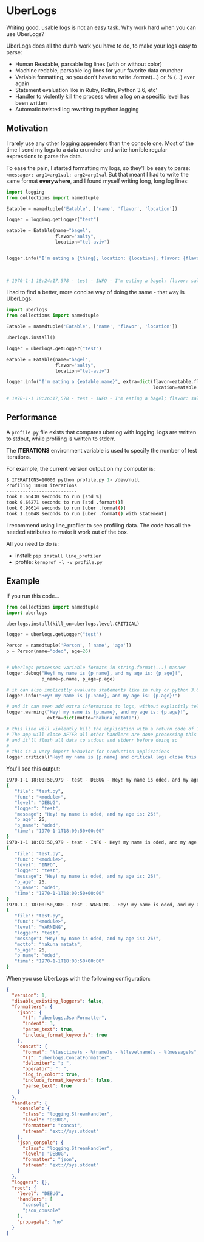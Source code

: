 # UberLogs

Writing good, usable logs is not an easy task. Why work hard when you can use UberLogs?

UberLogs does all the dumb work you have to do, to make your logs easy to parse:

- Human Readable, parsable log lines (with or without color)
- Machine redable, parsable log lines for your favorite data cruncher
- Variable formatting, so you don't have to write .format(...) or % (...) ever again
- Statement evaluation like in Ruby, Koltin, Python 3.6, etc'
- Handler to violently kill the process when a log on a specific level has been written
- Automatic twisted log rewriting to python.logging

## Motivation

I rarely use any other logging appenders than the console one. Most of the time I send my logs to a data cruncher and write horrible regular expressions to parse the data.

To ease the pain, I started formatting my logs, so they'll be easy to parse: `<message>; arg1=arg1val; arg2=arg2val` But that meant I had to write the same format **everywhere**, and I found myself writing long, long log lines:

```python
import logging
from collections import namedtuple

Eatable = namedtuple('Eatable', ['name', 'flavor', 'location'])

logger = logging.getLogger("test")

eatable = Eatable(name="bagel",
                  flavor="salty",
                  location="tel-aviv")


logger.info("I'm eating a {thing}; location: {location}; flavor: {flavor}".format(thing=eatable.name,
                                                                                  location=eatable.location,
                                                                                  flavor=eatable.flavor))

# 1970-1-1 18:24:17,578 - test - INFO - I'm eating a bagel; flavor: salty; location: tel-aviv
```

I had to find a better, more concise way of doing the same - that way is UberLogs:

```python
import uberlogs
from collections import namedtuple

Eatable = namedtuple('Eatable', ['name', 'flavor', 'location'])

uberlogs.install()

logger = uberlogs.getLogger("test")

eatable = Eatable(name="bagel",
                  flavor="salty",
                  location="tel-aviv")

logger.info("I'm eating a {eatable.name}", extra=dict(flavor=eatable.flavor,
                                                      location=eatable.location))

# 1970-1-1 18:26:17,578 - test - INFO - I'm eating a bagel; flavor: salty; location: tel-aviv
```

## Performance

A `profile.py` file exists that compares uberlog with logging. logs are written to stdout, while profiling is written to stderr.

The **ITERATIONS** environment variable is used to specify the number of test iterations.

For example, the current version output on my computer is:

```bash
$ ITERATIONS=10000 python profile.py 1> /dev/null
Profiling 10000 iterations
--------------------------
took 0.66430 seconds to run [std %]
took 0.66271 seconds to run [std .format()]
took 0.96614 seconds to run [uber .format()]
took 1.16048 seconds to run [uber .format() with statement]
```

I recommend using line_profiler to see profiling data. The code has all the needed attributes to make it work out of the box.

All you need to do is:

- install: `pip install line_profiler`
- profile: `kernprof -l -v profile.py`

## Example

If you run this code...

```python
from collections import namedtuple
import uberlogs

uberlogs.install(kill_on=uberlogs.level.CRITICAL)

logger = uberlogs.getLogger("test")

Person = namedtuple('Person', ['name', 'age'])
p = Person(name="oded", age=26)


# uberlogs processes variable formats in string.format(...) manner
logger.debug("Hey! my name is {p_name}, and my age is: {p_age}!",
             p_name=p.name, p_age=p.age)

# it can also implicitly evaluate statements like in ruby or python 3.6  
logger.info("Hey! my name is {p.name}, and my age is: {p.age}!")

# and it can even add extra information to logs, without explicitly telling it to!
logger.warning("Hey! my name is {p.name}, and my age is: {p.age}!",
               extra=dict(motto="hakuna matata"))

# this line will violently kill the application with a return code of 1
# The app will close AFTER all other handlers are done processing this lines
# and it'll flush all data to stdout and stderr before doing so
#
# this is a very import behavior for production applications
logger.critical("Hey! my name is {p.name} and critical logs close this app!")
```

You'll see this output:

```bash
1970-1-1 18:00:50,979 - test - DEBUG - Hey! my name is oded, and my age is: 26!
{
   "file": "test.py",
   "func": "<module>",
   "level": "DEBUG",
   "logger": "test",
   "message": "Hey! my name is oded, and my age is: 26!",
   "p_age": 26,
   "p_name": "oded",
   "time": "1970-1-1T18:00:50+00:00"
}
1970-1-1 18:00:50,979 - test - INFO - Hey! my name is oded, and my age is: 26!
{
   "file": "test.py",
   "func": "<module>",
   "level": "INFO",
   "logger": "test",
   "message": "Hey! my name is oded, and my age is: 26!",
   "p_age": 26,
   "p_name": "oded",
   "time": "1970-1-1T18:00:50+00:00"
}
1970-1-1 18:00:50,980 - test - WARNING - Hey! my name is oded, and my age is: 26!; motto: hakuna matata
{
   "file": "test.py",
   "func": "<module>",
   "level": "WARNING",
   "logger": "test",
   "message": "Hey! my name is oded, and my age is: 26!",
   "motto": "hakuna matata",
   "p_age": 26,
   "p_name": "oded",
   "time": "1970-1-1T18:00:50+00:00"
}
```

When you use UberLogs with the following configuration:

```json
{
  "version": 1,
  "disable_existing_loggers": false,
  "formatters": {
    "json": {
      "()": "uberlogs.JsonFormatter",
      "indent": 3,
      "parse_text": true,
      "include_format_keywords": true
    },
    "concat": {
      "format": "%(asctime)s - %(name)s - %(levelname)s - %(message)s",
      "()": "uberlogs.ConcatFormatter",
      "delimiter": "; ",
      "operator": ": ",
      "log_in_color": true,
      "include_format_keywords": false,
      "parse_text": true
    }
  },
  "handlers": {
    "console": {
      "class": "logging.StreamHandler",
      "level": "DEBUG",
      "formatter": "concat",
      "stream": "ext://sys.stdout"
    },
    "json_console": {
      "class": "logging.StreamHandler",
      "level": "DEBUG",
      "formatter": "json",
      "stream": "ext://sys.stdout"
    }
  },
  "loggers": {},
  "root": {
    "level": "DEBUG",
    "handlers": [
      "console",
      "json_console"
    ],
    "propagate": "no"
  }
}
```
